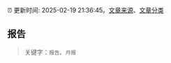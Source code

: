 :alarm_clock: 更新时间: 2025-02-19 21:36:45。[文章来源](/README.md)、[文章分类](/TAGS.md)

## 报告


> 关键字：`报告`、`月报`



